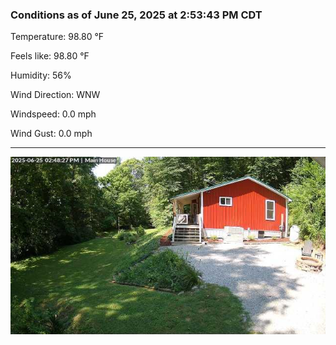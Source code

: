 ### Conditions as of June 25, 2025 at 2:53:43 PM CDT 

Temperature: 98.80 &deg;F

Feels like: 98.80 &deg;F

Humidity: 56%

Wind Direction: WNW

Windspeed: 0.0 mph

Wind Gust: 0.0 mph

---

<img src="./images/latest.jpeg"/>

